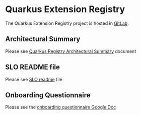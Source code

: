 # Quarkus Extension Registry



The Quarkus Extension Registry project is hosted in [GitLab](https://gitlab.cee.redhat.com/quarkus/registry.quarkus.redhat.com).

## Architectural Summary

Please see [Quarkus Registry Architectural Summary](https://gitlab.cee.redhat.com/docs/quarkus/registry/architecture/architecture.md) document

## SLO README file

Please see [SLO readme](https://gitlab.cee.redhat.com/docs/quarkus/registry/SLO_README.md) file

## Onboarding Questionnaire

Please see the [onboarding questionnaire Google Doc](https://docs.google.com/document/d/1wINv5YvhZTI8GxwkkZZUK2ZpJ69zzE1FKPgvUX8yhvQ/edit#)
